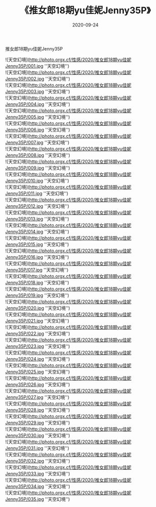 ﻿---
layout: post
title:  《推女郎18期yu佳妮Jenny35P》
date:   2020-09-24
image: http://photo.orgx.cf/性感/2020/推女郎18期yu佳妮Jenny35P/000.jpg
categories: [美女, 性感, 泳衣]
---

推女郎18期yu佳妮Jenny35P



![天空幻境](http://photo.orgx.cf/性感/2020/推女郎18期yu佳妮Jenny35P/001.jpg ''天空幻境'') <br>
![天空幻境](http://photo.orgx.cf/性感/2020/推女郎18期yu佳妮Jenny35P/002.jpg ''天空幻境'') <br>
![天空幻境](http://photo.orgx.cf/性感/2020/推女郎18期yu佳妮Jenny35P/003.jpg ''天空幻境'') <br>
![天空幻境](http://photo.orgx.cf/性感/2020/推女郎18期yu佳妮Jenny35P/004.jpg ''天空幻境'') <br>
![天空幻境](http://photo.orgx.cf/性感/2020/推女郎18期yu佳妮Jenny35P/005.jpg ''天空幻境'') <br>
![天空幻境](http://photo.orgx.cf/性感/2020/推女郎18期yu佳妮Jenny35P/006.jpg ''天空幻境'') <br>
![天空幻境](http://photo.orgx.cf/性感/2020/推女郎18期yu佳妮Jenny35P/007.jpg ''天空幻境'') <br>
![天空幻境](http://photo.orgx.cf/性感/2020/推女郎18期yu佳妮Jenny35P/008.jpg ''天空幻境'') <br>
![天空幻境](http://photo.orgx.cf/性感/2020/推女郎18期yu佳妮Jenny35P/009.jpg ''天空幻境'') <br>
![天空幻境](http://photo.orgx.cf/性感/2020/推女郎18期yu佳妮Jenny35P/010.jpg ''天空幻境'') <br>
![天空幻境](http://photo.orgx.cf/性感/2020/推女郎18期yu佳妮Jenny35P/011.jpg ''天空幻境'') <br>
![天空幻境](http://photo.orgx.cf/性感/2020/推女郎18期yu佳妮Jenny35P/012.jpg ''天空幻境'') <br>
![天空幻境](http://photo.orgx.cf/性感/2020/推女郎18期yu佳妮Jenny35P/013.jpg ''天空幻境'') <br>
![天空幻境](http://photo.orgx.cf/性感/2020/推女郎18期yu佳妮Jenny35P/014.jpg ''天空幻境'') <br>
![天空幻境](http://photo.orgx.cf/性感/2020/推女郎18期yu佳妮Jenny35P/015.jpg ''天空幻境'') <br>
![天空幻境](http://photo.orgx.cf/性感/2020/推女郎18期yu佳妮Jenny35P/016.jpg ''天空幻境'') <br>
![天空幻境](http://photo.orgx.cf/性感/2020/推女郎18期yu佳妮Jenny35P/017.jpg ''天空幻境'') <br>
![天空幻境](http://photo.orgx.cf/性感/2020/推女郎18期yu佳妮Jenny35P/018.jpg ''天空幻境'') <br>
![天空幻境](http://photo.orgx.cf/性感/2020/推女郎18期yu佳妮Jenny35P/019.jpg ''天空幻境'') <br>
![天空幻境](http://photo.orgx.cf/性感/2020/推女郎18期yu佳妮Jenny35P/020.jpg ''天空幻境'') <br>
![天空幻境](http://photo.orgx.cf/性感/2020/推女郎18期yu佳妮Jenny35P/021.jpg ''天空幻境'') <br>
![天空幻境](http://photo.orgx.cf/性感/2020/推女郎18期yu佳妮Jenny35P/022.jpg ''天空幻境'') <br>
![天空幻境](http://photo.orgx.cf/性感/2020/推女郎18期yu佳妮Jenny35P/023.jpg ''天空幻境'') <br>
![天空幻境](http://photo.orgx.cf/性感/2020/推女郎18期yu佳妮Jenny35P/024.jpg ''天空幻境'') <br>
![天空幻境](http://photo.orgx.cf/性感/2020/推女郎18期yu佳妮Jenny35P/025.jpg ''天空幻境'') <br>
![天空幻境](http://photo.orgx.cf/性感/2020/推女郎18期yu佳妮Jenny35P/026.jpg ''天空幻境'') <br>
![天空幻境](http://photo.orgx.cf/性感/2020/推女郎18期yu佳妮Jenny35P/027.jpg ''天空幻境'') <br>
![天空幻境](http://photo.orgx.cf/性感/2020/推女郎18期yu佳妮Jenny35P/028.jpg ''天空幻境'') <br>
![天空幻境](http://photo.orgx.cf/性感/2020/推女郎18期yu佳妮Jenny35P/029.jpg ''天空幻境'') <br>
![天空幻境](http://photo.orgx.cf/性感/2020/推女郎18期yu佳妮Jenny35P/030.jpg ''天空幻境'') <br>
![天空幻境](http://photo.orgx.cf/性感/2020/推女郎18期yu佳妮Jenny35P/031.jpg ''天空幻境'') <br>
![天空幻境](http://photo.orgx.cf/性感/2020/推女郎18期yu佳妮Jenny35P/032.jpg ''天空幻境'') <br>
![天空幻境](http://photo.orgx.cf/性感/2020/推女郎18期yu佳妮Jenny35P/033.jpg ''天空幻境'') <br>
![天空幻境](http://photo.orgx.cf/性感/2020/推女郎18期yu佳妮Jenny35P/034.jpg ''天空幻境'') <br>
![天空幻境](http://photo.orgx.cf/性感/2020/推女郎18期yu佳妮Jenny35P/035.jpg ''天空幻境'') <br>